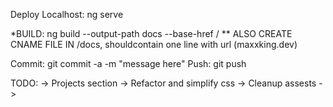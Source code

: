 Deploy Localhost: ng serve

*BUILD: ng build --output-path docs --base-href /
** ALSO CREATE CNAME FILE IN /docs, shouldcontain one line with url (maxxking.dev)

Commit: git commit -a -m "message here"
Push: git push

TODO:
-> Projects section
-> Refactor and simplify css
-> Cleanup assests
-> 